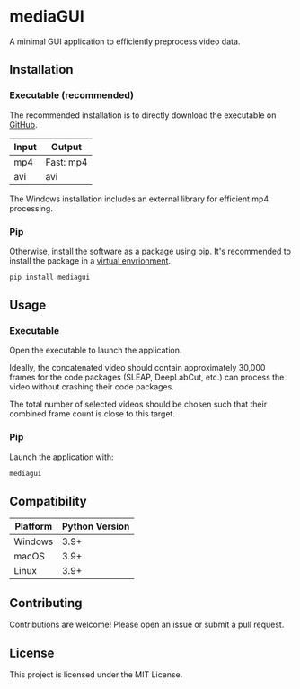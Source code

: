 # mediaGUI
A minimal GUI application to efficiently preprocess video data.

## Installation
### Executable (recommended)
The recommended installation is to directly download the executable on [GitHub](https://github.com/khicken/mediaGUI/releases).

| Input | Output |
|----------|----------|
| mp4  | Fast: mp4 |
| avi    | avi |

The Windows installation includes an external library for efficient mp4 processing. 

### Pip
Otherwise, install the software as a package using [pip](https://pypi.org/project/pip/). It's recommended to install the package in a [virtual envrionment](https://docs.python.org/3/library/venv.html).
```sh
pip install mediagui
```

## Usage
### Executable
Open the executable to launch the application.

Ideally, the concatenated video should contain approximately 30,000 frames for the code packages (SLEAP, DeepLabCut, etc.) can process the video without crashing their code packages.

The total number of selected videos should be chosen such that their combined frame count is close to this target.
### Pip
Launch the application with:
```sh
mediagui
```


## Compatibility
| Platform | Python Version |
|----------|----------------|
| Windows  | 3.9+ |
| macOS    | 3.9+ |
| Linux    | 3.9+ |

## Contributing
Contributions are welcome! Please open an issue or submit a pull request.

## License
This project is licensed under the MIT License.
